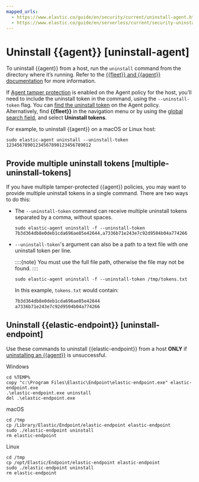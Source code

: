 ```yaml
---
mapped_urls:
  - https://www.elastic.co/guide/en/security/current/uninstall-agent.html
  - https://www.elastic.co/guide/en/serverless/current/security-uninstall-agent.html
---
```


# Uninstall {{agent}} [uninstall-agent]

To uninstall {{agent}} from a host, run the `uninstall` command from the directory where it’s running. Refer to the [{{fleet}} and {{agent}} documentation](asciidocalypse://docs/docs-content/docs/reference/ingestion-tools/fleet/uninstall-elastic-agent.md) for more information.

If [Agent tamper protection](prevent-elastic-agent-uninstallation.md) is enabled on the Agent policy for the host, you’ll need to include the uninstall token in the command, using the `--uninstall-token` flag. You can [find the uninstall token](prevent-elastic-agent-uninstallation.md#fleet-uninstall-tokens) on the Agent policy. Alternatively, find **{{fleet}}** in the navigation menu or by using the [global search field](/explore-analyze/find-and-organize/find-apps-and-objects.md), and select **Uninstall tokens**.

For example, to uninstall {{agent}} on a macOS or Linux host:

```shell
sudo elastic-agent uninstall --uninstall-token 12345678901234567890123456789012
```


## Provide multiple uninstall tokens [multiple-uninstall-tokens]

If you have multiple tamper-protected {{agent}} policies, you may want to provide multiple uninstall tokens in a single command. There are two ways to do this:

* The `--uninstall-token` command can receive multiple uninstall tokens separated by a comma, without spaces.

    ```shell
    sudo elastic-agent uninstall -f --uninstall-token 7b3d364db8e0deb1cda696ae85e42644,a7336b71e243e7c92d9504b04a774266
    ```

* `--uninstall-token`'s argument can also be a path to a text file with one uninstall token per line.

    ::::{note}
    You must use the full file path, otherwise the file may not be found.
    ::::


    ```shell
    sudo elastic-agent uninstall -f --uninstall-token /tmp/tokens.txt
    ```

    In this example, `tokens.txt` would contain:

    ```txt
    7b3d364db8e0deb1cda696ae85e42644
    a7336b71e243e7c92d9504b04a774266
    ```



## Uninstall {{elastic-endpoint}} [uninstall-endpoint]

Use these commands to uninstall {{elastic-endpoint}} from a host **ONLY** if [uninstalling an {{agent}}](asciidocalypse://docs/docs-content/docs/reference/ingestion-tools/fleet/uninstall-elastic-agent.md) is unsuccessful.

Windows

```shell
cd %TEMP%
copy "c:\Program Files\Elastic\Endpoint\elastic-endpoint.exe" elastic-endpoint.exe
.\elastic-endpoint.exe uninstall
del .\elastic-endpoint.exe
```

macOS

```shell
cd /tmp
cp /Library/Elastic/Endpoint/elastic-endpoint elastic-endpoint
sudo ./elastic-endpoint uninstall
rm elastic-endpoint
```

Linux

```shell
cd /tmp
cp /opt/Elastic/Endpoint/elastic-endpoint elastic-endpoint
sudo ./elastic-endpoint uninstall
rm elastic-endpoint
```
